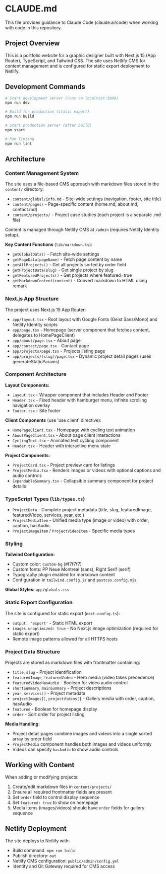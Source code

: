 # CLAUDE.md

This file provides guidance to Claude Code (claude.ai/code) when working with code in this repository.

## Project Overview

This is a portfolio website for a graphic designer built with Next.js 15 (App Router), TypeScript, and Tailwind CSS. The site uses Netlify CMS for content management and is configured for static export deployment to Netlify.

## Development Commands

```bash
# Start development server (runs on localhost:3000)
npm run dev

# Build for production (static export)
npm run build

# Start production server (after build)
npm start

# Run linting
npm run lint
```

## Architecture

### Content Management System

The site uses a file-based CMS approach with markdown files stored in the `content/` directory:

- `content/global/info.md` - Site-wide settings (navigation, footer, site title)
- `content/pages/` - Page-specific content (home.md, about.md, contact.md)
- `content/projects/` - Project case studies (each project is a separate .md file)

Content is managed through Netlify CMS at `/admin` (requires Netlify Identity setup).

**Key Content Functions** (`lib/markdown.ts`):
- `getGlobalData()` - Fetch site-wide settings
- `getPageData(pageName)` - Fetch page content by name
- `getAllProjects()` - Get all projects sorted by order field
- `getProjectData(slug)` - Get single project by slug
- `getFeaturedProjects()` - Get projects where featured=true
- `getMarkdownContent(content)` - Convert markdown to HTML using remark

### Next.js App Structure

The project uses Next.js 15 App Router:

- `app/layout.tsx` - Root layout with Google Fonts (Geist Sans/Mono) and Netlify Identity scripts
- `app/page.tsx` - Homepage (server component that fetches content, delegates to HomePageClient)
- `app/about/page.tsx` - About page
- `app/contact/page.tsx` - Contact page
- `app/projects/page.tsx` - Projects listing page
- `app/projects/[slug]/page.tsx` - Dynamic project detail pages (uses generateStaticParams)

### Component Architecture

**Layout Components:**
- `Layout.tsx` - Wrapper component that includes Header and Footer
- `Header.tsx` - Fixed header with hamburger menu, infinite scrolling navigation overlay
- `Footer.tsx` - Site footer

**Client Components** (use 'use client' directive):
- `HomePageClient.tsx` - Homepage with cycling text animation
- `AboutPageClient.tsx` - About page client interactions
- `CyclingText.tsx` - Animated text cycling component
- `Header.tsx` - Header with interactive menu state

**Project Components:**
- `ProjectCard.tsx` - Project preview card for listings
- `ProjectMedia.tsx` - Renders images or videos with optional captions and audio controls
- `ExpandableSummary.tsx` - Collapsible summary component for project details

### TypeScript Types (`lib/types.ts`)

- `ProjectData` - Complete project metadata (title, slug, featuredImage, featuredVideo, services, year, etc.)
- `ProjectMediaItem` - Unified media type (image or video) with order, caption, hasAudio
- `ProjectImageItem` / `ProjectVideoItem` - Specific media types

### Styling

**Tailwind Configuration:**
- Custom color: `custom-bg` (#f7f7f7)
- Custom fonts: PP Neue Montreal (sans), Right Serif (serif)
- Typography plugin enabled for markdown content
- Configuration in `tailwind.config.js` and `postcss.config.mjs`

**Global Styles:** `app/globals.css`

### Static Export Configuration

The site is configured for static export (`next.config.ts`):
- `output: 'export'` - Static HTML export
- `images.unoptimized: true` - No Next.js image optimization (required for static export)
- Remote image patterns allowed for all HTTPS hosts

### Project Data Structure

Projects are stored as markdown files with frontmatter containing:
- `title`, `slug` - Project identification
- `featuredImage`, `featuredVideo` - Hero media (video takes precedence)
- `featuredVideoHasAudio` - Boolean for video audio control
- `shortSummary`, `mainSummary` - Project descriptions
- `year`, `services[]` - Project metadata
- `projectImages[]`, `projectVideos[]` - Gallery media with order, caption, hasAudio
- `featured` - Boolean for homepage display
- `order` - Sort order for project listing

**Media Handling:**
- Project detail pages combine images and videos into a single sorted array by order field
- `ProjectMedia` component handles both images and videos uniformly
- Videos can specify `hasAudio` to show audio controls

## Working with Content

When adding or modifying projects:
1. Create/edit markdown files in `content/projects/`
2. Ensure all required frontmatter fields are present
3. Set `order` field to control display sequence
4. Set `featured: true` to show on homepage
5. Media items (images/videos) should have `order` fields for gallery sequence

## Netlify Deployment

The site deploys to Netlify with:
- Build command: `npm run build`
- Publish directory: `out`
- Netlify CMS configuration: `public/admin/config.yml`
- Identity and Git Gateway required for CMS access
